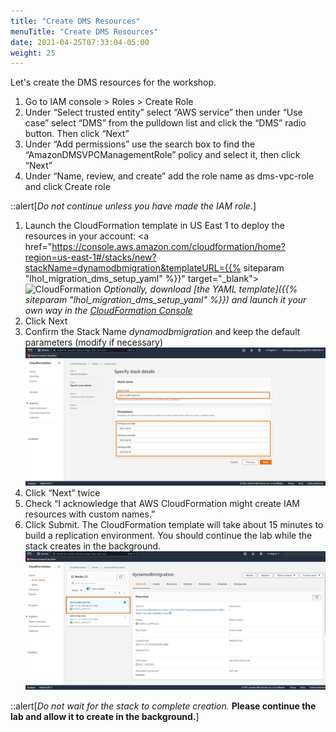 ```yaml
---
title: "Create DMS Resources"
menuTitle: "Create DMS Resources"
date: 2021-04-25T07:33:04-05:00
weight: 25
---
```


Let's create the DMS resources for the workshop.

1.  Go to IAM console > Roles > Create Role
2.  Under “Select trusted entity” select “AWS service” then under “Use case” select “DMS” from the pulldown list and click the “DMS” radio button. Then click “Next”
3.  Under “Add permissions” use the search box to find the “AmazonDMSVPCManagementRole” policy and select it, then click “Next”
5.  Under “Name, review, and create” add the role name as dms-vpc-role and click Create role

::alert[_Do not continue unless you have made the IAM role._]

1. Launch the CloudFormation template in US East 1 to deploy the resources in your account:
  <a href="https://console.aws.amazon.com/cloudformation/home?region=us-east-1#/stacks/new?stackName=dynamodbmigration&templateURL={{% siteparam "lhol_migration_dms_setup_yaml" %}}" target="_blank"><img src="/images/cloudformation-launch-stack.png" alt="CloudFormation"/></a>
  *Optionally, download [the YAML template]({{% siteparam "lhol_migration_dms_setup_yaml" %}}) and launch it your own way in the [CloudFormation Console](https://console.aws.amazon.com/cloudformation/home?region=us-east-1#/stacks/create/template)*
9.  Click Next
10. Confirm the Stack Name *dynamodbmigration* and keep the default parameters (modify if necessary)
    ![Final Deployment Architecture](/static/images/migration18.jpg)
11. Click “Next” twice
12. Check “I acknowledge that AWS CloudFormation might create IAM resources with custom names.”
1.  Click Submit. The CloudFormation template will take about 15 minutes to build a replication environment. You should continue the lab while the stack creates in the background.
    ![Final Deployment Architecture](/static/images/migration19.jpg)

::alert[_Do not wait for the stack to complete creation._ **Please continue the lab and allow it to create in the background.**]
